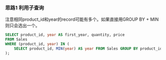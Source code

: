 ### 思路1 利用子查询

注意相同product_id和year的record可能有多个。如果直接用GROUP BY + MIN 则只会选出一个。

```sql
SELECT product_id, year AS first_year, quantity, price
FROM Sales
WHERE (product_id, year) IN (
    SELECT product_id, MIN(year) AS year FROM Sales GROUP BY product_id
);
```
